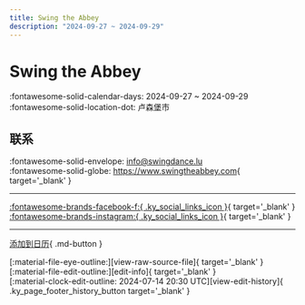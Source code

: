 ```yaml
---
title: Swing the Abbey
description: "2024-09-27 ~ 2024-09-29"
---
```


# Swing the Abbey 

:fontawesome-solid-calendar-days: 2024-09-27 ~ 2024-09-29  
:fontawesome-solid-location-dot: 卢森堡市  

## 联系

:fontawesome-solid-envelope: <info@swingdance.lu>  
:fontawesome-solid-globe: <https://www.swingtheabbey.com>{ target='_blank' }  

---

 [:fontawesome-brands-facebook-f:{ .ky_social_links_icon }](https://www.facebook.com/swingtheabbey){ target='_blank' } [:fontawesome-brands-instagram:{ .ky_social_links_icon }](https://instagram.com/swingtheabbey){ target='_blank' }

---

[添加到日历](https://swing.news/ics/zh-Hans/2024/lu/swing-the-abbey-2024.ics){ .md-button }

<div class="ky_page_footer" markdown>
<div class="ky_page_footer_trailing" markdown="span">
[:material-file-eye-outline:][view-raw-source-file]{ target='_blank' }
[:material-file-edit-outline:][edit-info]{ target='_blank' }
</div>
<div class="ky_page_footer_leading" markdown="span">
[:material-clock-edit-outline: 2024-07-14 20:30 UTC][view-edit-history]{ .ky_page_footer_history_button target='_blank' }
</div>
</div>

[view-raw-source-file]: https://github.com/swingdance/events/blob/main/2024/lu/swing-the-abbey-2024.json "查看原始源文件"
[edit-info]: https://github.com/swingdance/events/issues/new?assignees=&labels=update+event&projects=&template=03-update_entity.yml&title=%5B2024%2Flu%5D%20Swing%20the%20Abbey&region=lu&year=2024&id=swing-the-abbey-2024&name=Swing%20the%20Abbey&org_id= "编辑信息"

[view-edit-history]: https://github.com/swingdance/events/commits/main/2024/lu/swing-the-abbey-2024.json "查看编辑历史"
